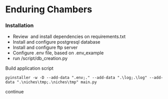 # Enduring Chambers

### Installation

- Review  and install dependencies on requirements.txt
- Install and configure postgresql database
- Install and configure ftp server
- Configure .env file, based on .env_example
- run /script/db_creation.py

Build application script

```
pyinstaller -w -D --add-data ".env;." --add-data ".\log;.\log" --add-data ".\niches\tmp;.\niches\tmp" main.py
```

continue
